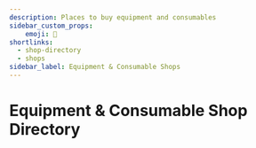 ```yaml
---
description: Places to buy equipment and consumables
sidebar_custom_props:
    emoji: 🛒
shortlinks:
  - shop-directory
  - shops
sidebar_label: Equipment & Consumable Shops
---
```

# Equipment & Consumable Shop Directory